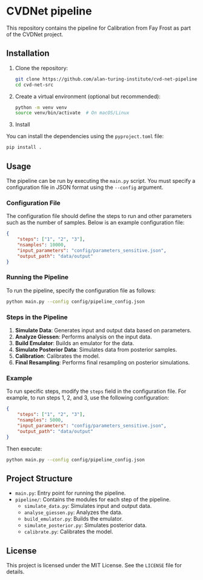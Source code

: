 # CVDNet pipeline

This repository contains the pipeline for Calibration from Fay Frost as part of the CVDNet project.

## Installation

1. Clone the repository:
   ```bash
   git clone https://github.com/alan-turing-institute/cvd-net-pipeline
   cd cvd-net-src
   ```

2. Create a virtual environment (optional but recommended):
   ```bash
   python -m venv venv
   source venv/bin/activate  # On macOS/Linux
   ```

3. Install

You can install the dependencies using the `pyproject.toml` file:
   ```bash
   pip install .
   ```

## Usage

The pipeline can be run by executing the `main.py` script. You must specify a configuration file in JSON format using the `--config` argument.

### Configuration File

The configuration file should define the steps to run and other parameters such as the number of samples. Below is an example configuration file:

```json
{
    "steps": ["1", "2", "3"],
    "nsamples": 10000,
    "input_parameters": "config/parameters_sensitive.json",
    "output_path": "data/output"
}
```

### Running the Pipeline

To run the pipeline, specify the configuration file as follows:

```bash
python main.py --config config/pipeline_config.json
```

### Steps in the Pipeline
1. **Simulate Data**: Generates input and output data based on parameters.
2. **Analyze Giessen**: Performs analysis on the input data.
3. **Build Emulator**: Builds an emulator for the data.
4. **Simulate Posterior Data**: Simulates data from posterior samples.
5. **Calibration**: Calibrates the model.
6. **Final Resampling**: Performs final resampling on posterior simulations.

### Example

To run specific steps, modify the `steps` field in the configuration file. For example, to run steps 1, 2, and 3, use the following configuration:

```json
{
    "steps": ["1", "2", "3"],
    "nsamples": 5000,
    "input_parameters": "config/parameters_sensitive.json",
    "output_path": "data/output"
}
```

Then execute:

```bash
python main.py --config config/pipeline_config.json
```

## Project Structure

- `main.py`: Entry point for running the pipeline.
- `pipeline/`: Contains the modules for each step of the pipeline.
  - `simulate_data.py`: Simulates input and output data.
  - `analyse_giessen.py`: Analyzes the data.
  - `build_emulator.py`: Builds the emulator.
  - `simulate_posterior.py`: Simulates posterior data.
  - `calibrate.py`: Calibrates the model.

## License

This project is licensed under the MIT License. See the `LICENSE` file for details.
```